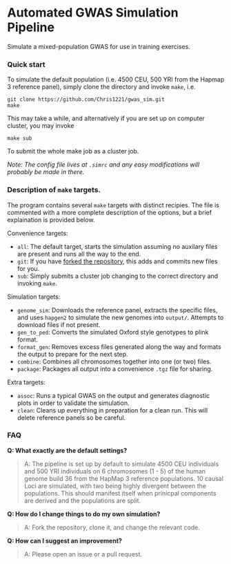 # Automated GWAS Simulation Pipeline
Simulate a mixed-population GWAS for use in training exercises. 

### Quick start

To simulate the default population (i.e. 4500 CEU, 500 YRI from the Hapmap 3 reference panel), simply clone the directory and invoke `make`, i.e.

```
git clone https://github.com/Chris1221/gwas_sim.git
make
```

This may take a while, and alternatively if you are set up on computer cluster, you may invoke

```
make sub
```

To submit the whole make job as a cluster job.

*Note: The config file lives at `.simrc` and any easy modifications will probably be made in there.*

### Description of `make` targets.

The program contains several `make` targets with distinct recipies. The file is commented with a more complete description of the options, but a brief explaination is provided below.

Convenience targets: 

- `all`: The default target, starts the simulation assuming no auxilary files are present and runs all the way to the end.
- `git`: If you have [forked the repository](https://github.com/chris1221/gwas_sim#fork-destination-box), this adds and commits new files for you.
- `sub`: Simply submits a cluster job changing to the correct directory and invoking `make`.

Simulation targets:

- `genome_sim`: Downloads the reference panel, extracts the specific files, and uses `hapgen2` to simulate the new genomes into `output/`. Attempts to download files if not present. 
- `gen_to_ped`: Converts the simulated Oxford style genotypes to plink format.
- `format_gen`: Removes excess files generated along the way and formats the output to prepare for the next step. 
- `combine`: Combines all chromosomes together into one (or two) files.
- `package`: Packages all output into a convenience `.tgz` file for sharing. 

Extra targets:

- `assoc`: Runs a typical GWAS on the output and generates diagnostic plots in order to validate the simulation.
- `clean`: Cleans up everything in preparation for a clean run. This will delete reference panels so be careful.

### FAQ

**Q: What exactly are the default settings?**

> A: The pipeline is set up by default to simulate 4500 CEU individuals and 500 YRI individuals on 6 chromosomes (1 - 5) of the human genome build 36 from the HapMap 3 reference populations. 10 causal Loci are simulated, with two being highly divergent between the populations. This should manifest itself when prinicpal components are derived and the populations are split.

**Q: How do I change things to do my own simulation?**

> A: Fork the repository, clone it, and change the relevant code.

**Q: How can I suggest an improvement?**

> A: Please open an issue or a pull request.

